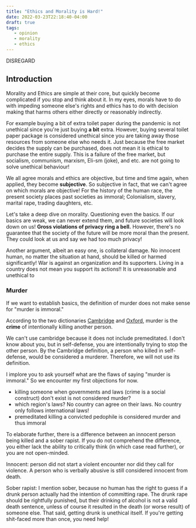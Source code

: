 ```yaml
---
title: "Ethics and Morality is Hard!"
date: 2022-03-23T22:18:40-04:00
draft: true
tags:
   - opinion
   - morality
   - ethics
---
```


DISREGARD

## Introduction

Morality and Ethics are simple at their core, but quickly become complicated if you stop and think about it.
In my eyes, morals have to do with impeding someone else's rights and
ethics has to do with decision making that harms others either directly or reasonably indirectly.

For example buying a bit of extra toilet paper during the pandemic is not unethical since you're just buying **a bit** extra.
However, buying several toilet paper package is considered unethical since you are taking away those resources from someone
else who needs it. Just because the free market decides the supply can be purchased, does not mean it is ethical to
purchase the entire supply. This is a failure of the free market, but socialism, communism, marxism, Eli-sm (joke), and etc. are not going to solve unethical behaviour!

We all agree morals and ethics are objective, but time and time again, when applied,
they become **subjective**. So subjective in fact, that we can't agree on which morals are objective!
For the history of the human race, the present society places past societies as immoral;
Colonialism, slavery, marital rape, trading daughters, etc.

Let's take a deep dive on morality. Questioning even the basics.
If our basics are weak, we can never extend them, and future societies will look
down on us! **Gross violations of privacy ring a bell.** However, there's no guarantee
that the society of the future will be more moral than the present. They could look at us
and say we had too much privacy!

Another argument, albeit an easy one, is collateral damage. No innocent human, no matter the
situation at hand, should be killed or harmed significantly! War is against an organization and its supporters. Living
in a country does not mean you support its actions!! It is unreasonable and unethical to

### Murder

If we want to establish basics, the definition of murder does not make sense for "murder is immoral."

According to the two dictionaries [Cambridge](https://dictionary.cambridge.org/dictionary/english/murder) and [Oxford](https://www.merriam-webster.com/dictionary/murder), murder is the **crime** of intentionally killing another person.

We can't use cambridge because it does not include premeditated. I don't know about you, but in self-defense,
you are intentionally trying to stop the other person. By the Cambridge definition, a person who killed in self-defense,
would be considered a murderer. Therefore, we will not use its definition.

I implore you to ask yourself what are the flaws of saying "murder is immoral."
So we encounter my first objections for now.

- killing someone when governments and laws (crime is a social construct) don't exist is not considered murder?
- which region's laws? No country can agree on their laws. No country only follows international laws!
- premeditated killing a convicted pedophile is considered murder and thus immoral

To elaborate further, there is a difference between an innocent person being killed and a sober rapist.
If you do not comprehend the difference, you either lack the ability to critically think (in which case read further), or you are not
open-minded.

Innocent: person did not start a violent encounter nor did they call for violence. A person who is verbally abusive is still considered innocent from death.

Sober rapist: I mention sober, because no human has the right to guess if a drunk person actually had the intention of committing rape. The drunk rape should be rightfully punished, but their drinking of alcohol is not a valid death sentence, unless of course it resulted in the death (or worse result) of someone else.
That said, getting drunk is unethical itself. If you're getting shit-faced more than once, you need help!
